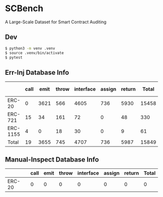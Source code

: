 # SCBench
A Large-Scale Dataset for Smart Contract Auditing

## Dev
```bash
$ python3 -m venv .venv
$ source .venv/bin/activate
$ pytest
```

## Err-Inj Database Info

|      | call | emit | throw | interface | assign | return | Total | # of Contracts |
|------|------|------|-------|-----------|--------|--------|-------|---|
| ERC-20  | 0    | 3621    | 566     | 4605         | 736      | 5930      | 15458     |  5212 |
| ERC-721 | 15    | 34    | 161     | 72         | 0      | 48      | 330     | 111 |
| ERC-1155| 4    | 0    | 18     | 30        | 0      | 9     | 61     | 27 |
| Total   | 19    | 3655    | 745     | 4707    | 736      | 5987      | 15849     | 5350 |

## Manual-Inspect Database Info

|      | call | emit | throw | interface | assign | return | Total |
|------|------|------|-------|-----------|--------|--------|-------|
| ERC-20  | 0    | 0    | 0     | 0         | 0      | 0      | 0     |